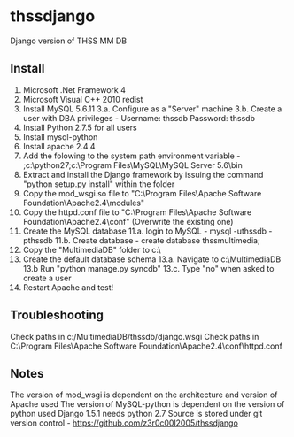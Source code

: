 thssdjango
==========

Django version of THSS MM DB


Install
-------
1. Microsoft .Net Framework 4
2. Microsoft Visual C++ 2010 redist
3. Install MySQL 5.6.11
3.a. Configure as a "Server" machine
3.b. Create a user with DBA privileges - Username: thssdb Password: thssdb
4. Install Python 2.7.5 for all users
5. Install mysql-python 
6. Install apache 2.4.4
7. Add the folowing to the system path environment variable - ;c:\python27;c:\Program Files\MySQL\MySQL Server 5.6\bin
8. Extract and install the Django framework by issuing the command "python setup.py install" within the folder
9. Copy the mod_wsgi.so file to "C:\Program Files\Apache Software Foundation\Apache2.4\modules"
10. Copy the httpd.conf file to "C:\Program Files\Apache Software Foundation\Apache2.4\conf" (Overwrite the existing one)
11. Create the MySQL database
11.a. login to MySQL - mysql -uthssdb -pthssdb
11.b. Create database - create database thssmultimedia;
12. Copy the "MultimediaDB" folder to c:\
13. Create the default database schema
13.a. Navigate to c:\MultimediaDB
13.b Run "python manage.py syncdb"
13.c. Type "no" when asked to create a user
14. Restart Apache and test!

Troubleshooting
---------------
Check paths in c:/MultimediaDB/thssdb/django.wsgi
Check paths in C:\Program Files\Apache Software Foundation\Apache2.4\conf\httpd.conf

Notes
-----
The version of mod_wsgi is dependent on the architecture and version of Apache used
The version of MySQL-python is dependent on the version of python used
Django 1.5.1 needs python 2.7
Source is stored under git version control - https://github.com/z3r0c00l2005/thssdjango

